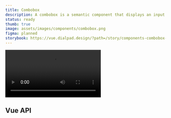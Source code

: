 ```yaml
---
title: Combobox
description: A combobox is a semantic component that displays an input element combined with a listbox, which enables the user to select items from the list.
status: ready
thumb: true
image: assets/images/components/combobox.png
figma: planned
storybook: https://vue.dialpad.design/?path=/story/components-combobox--default
---
```


<code-well-header bgclass="d-bgc-white">
  <video class="d-w60p" src="/assets/images/components/preview--combobox.mp4" autoplay loop></video>
</code-well-header>

## Vue API

<component-vue-table component-name="combobox" />
